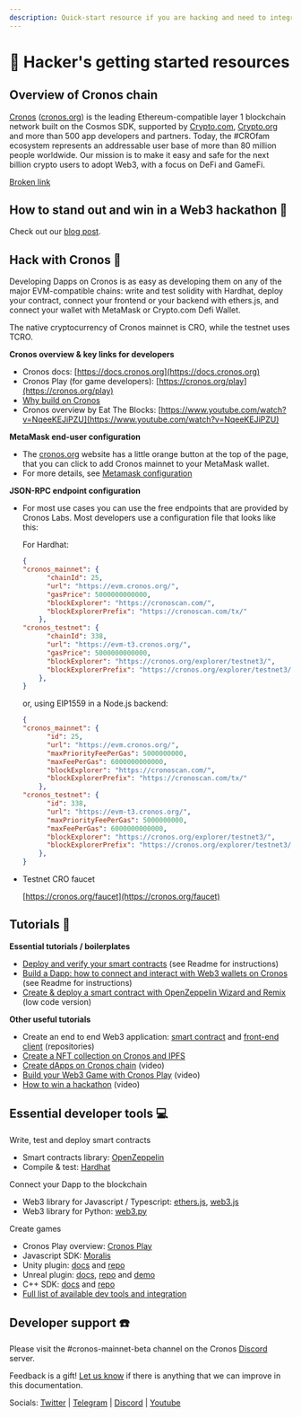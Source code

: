 ```yaml
---
description: Quick-start resource if you are hacking and need to integrate with Cronos.
---
```


# 🏅 Hacker's getting started resources

## Overview of Cronos chain

[Cronos](https://cronos.org/) ([cronos.org](http://cronos.org)) is the leading Ethereum-compatible layer 1 blockchain network built on the Cosmos SDK, supported by [Crypto.com](http://crypto.com), [Crypto.org](http://crypto.org) and more than 500 app developers and partners. Today, the #CROfam ecosystem represents an addressable user base of more than 80 million people worldwide. Our mission is to make it easy and safe for the next billion crypto users to adopt Web3, with a focus on DeFi and GameFi.

[Broken link](broken-reference "mention")

## How to stand out and win in a Web3 hackathon 🥇

Check out our [blog post](https://blog.cronos.org/p/cronos-developer-series-5-tips-to-stand-out-in-a-web3-hackathon-924d774f1617).

## Hack with Cronos 🥚

Developing Dapps on Cronos is as easy as developing them on any of the major EVM-compatible chains: write and test solidity with Hardhat, deploy your contract, connect your frontend or your backend with ethers.js, and connect your wallet with MetaMask or Crypto.com Defi Wallet.

The native cryptocurrency of Cronos mainnet is CRO, while the testnet uses TCRO.

**Cronos overview & key links for developers**

* Cronos docs: [https://docs.cronos.org](https://docs.cronos.org)
* Cronos Play (for game developers): [https://cronos.org/play](https://cronos.org/play)
* [Why build on Cronos](https://cronoslabs.substack.com/p/why-build-grow-on-cronos-692da1de7885)
* Cronos overview by Eat The Blocks: [https://www.youtube.com/watch?v=NqeeKEJiPZU](https://www.youtube.com/watch?v=NqeeKEJiPZU)

**MetaMask end-user configuration**

* The [cronos.org](http://cronos.org) website has a little orange button at the top of the page, that you can click to add Cronos mainnet to your MetaMask wallet.
* For more details, see [Metamask configuration](../for-users/metamask.md)

**JSON-RPC endpoint configuration**

*   For most use cases you can use the free endpoints that are provided by Cronos Labs. Most developers use a configuration file that looks like this:

    For Hardhat:

    ```json
    {
    "cronos_mainnet": {
          "chainId": 25,
          "url": "https://evm.cronos.org/",
          "gasPrice": 5000000000000,
          "blockExplorer": "https://cronoscan.com/",
          "blockExplorerPrefix": "https://cronoscan.com/tx/"
        },
    "cronos_testnet": {
          "chainId": 338,
          "url": "https://evm-t3.cronos.org/",
          "gasPrice": 5000000000000,
          "blockExplorer": "https://cronos.org/explorer/testnet3/",
          "blockExplorerPrefix": "https://cronos.org/explorer/testnet3/tx/"
        },
    }
    ```

    or, using EIP1559 in a Node.js backend:

    ```json
    {
    "cronos_mainnet": {
          "id": 25,
          "url": "https://evm.cronos.org/",
          "maxPriorityFeePerGas": 5000000000,
          "maxFeePerGas": 6000000000000,
          "blockExplorer": "https://cronoscan.com/",
          "blockExplorerPrefix": "https://cronoscan.com/tx/"
        },
    "cronos_testnet": {
          "id": 338,
          "url": "https://evm-t3.cronos.org/",
          "maxPriorityFeePerGas": 5000000000,
          "maxFeePerGas": 6000000000000,
          "blockExplorer": "https://cronos.org/explorer/testnet3/",
          "blockExplorerPrefix": "https://cronos.org/explorer/testnet3/tx/"
        },
    }
    ```
*   Testnet CRO faucet

    [https://cronos.org/faucet](https://cronos.org/faucet)

## Tutorials 🚀

**Essential tutorials / boilerplates**

* [Deploy and verify your smart contracts](https://github.com/kentimsit/cronos-hardhat-boilerplate) (see Readme for instructions)
* [Build a Dapp: how to connect and interact with Web3 wallets on Cronos](https://github.com/kentimsit/cronos-wallet-connections-v3) (see Readme for instructions)
* [Create & deploy a smart contract with OpenZeppelin Wizard and Remix](https://cronoslabs.substack.com/p/cronos-developer-series-create-deploy-a-smart-contract-with-openzeppelin-wizard-and-remix-5b6769fc8b93) (low code version)

**Other useful tutorials**

* Create an end to end Web3 application: [smart contract](https://github.com/cronos-labs/cronos-accelerator-workshop-hardhat) and [front-end client](https://github.com/cronos-labs/cronos-accelerator-workshop-client) (repositories)
* [Create a NFT collection on Cronos and IPFS](https://cronoslabs.substack.com/p/cronos-developer-series-build-a-simple-dapp-with-react-crypto-com-defi-wallet-and-metamask-87c37ccd589f)
* [Create dApps on Cronos chain](https://www.youtube.com/watch?v=lKzzyUXPeRk) (video)
* [Build your Web3 Game with Cronos Play](https://www.youtube.com/watch?v=lmM7HgXDZ2w) (video)
* [How to win a hackathon](https://www.youtube.com/watch?v=kyMg0jtuT-8\&t=29s) (video)

## Essential developer tools 💻

Write, test and deploy smart contracts

* Smart contracts library: [OpenZeppelin](https://www.openzeppelin.com/)
* Compile & test: [Hardhat](https://hardhat.org/)

Connect your Dapp to the blockchain

* Web3 library for Javascript / Typescript: [ethers.js](https://docs.ethers.io/v5/), [web3.js](https://web3js.readthedocs.io/)
* Web3 library for Python: [web3.py](https://web3py.readthedocs.io/)

Create games

* Cronos Play overview: [Cronos Play](https://cronos.org/docs/play/cronos-gamefi-integraton.html)
* Javascript SDK: [Moralis](https://moralis.io/)
* Unity plugin: [docs](https://cronos.org/docs/play/getting-started.html) and [repo](https://github.com/ChainSafe/web3.unity)
* Unreal plugin: [docs](https://cronos.org/docs/play/getting-started\_unreal.html#pre-requisites), [repo](https://github.com/cronos-labs/play-unreal-plugin) and [demo](https://github.com/cronos-labs/play-unreal-demo)
* C++ SDK: [docs](https://cronos.org/docs/play/getting-started\_cpp.html#pre-requisites) and [repo](https://github.com/cronos-labs/play-cpp-sdk)
* [Full list of available dev tools and integration](useful-projects-on-cronos/overview-of-dev-tools-and-integrations.md)

## Developer support ☎️

Please visit the #cronos-mainnet-beta channel on the Cronos [Discord](https://discord.com/invite/pahqHz26q4) server.

Feedback is a gift! [Let us know](mailto:contact@cronoslabs.org) if there is anything that we can improve in this documentation.

Socials: [Twitter](https://twitter.com/cronos\_chain) | [Telegram](https://t.me/Cryptoorg\_Chain\_Announcements) | [Discord](https://discord.com/invite/pahqHz26q4) | [Youtube](https://www.youtube.com/channel/UCUvlFgAWURU\_wECYp2GpJtw/featured)

